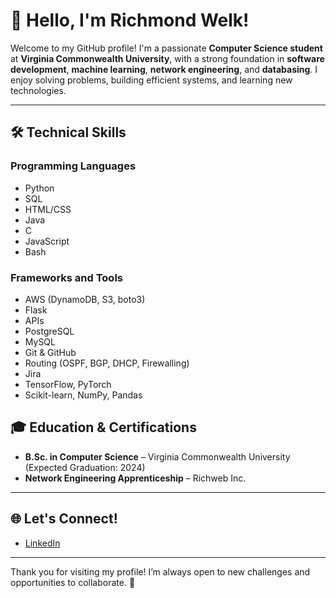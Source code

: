 # 👋 Hello, I'm Richmond Welk!  

Welcome to my GitHub profile! I'm a passionate **Computer Science student** at **Virginia Commonwealth University**, with a strong foundation in **software development**, **machine learning**, **network engineering**, and **databasing**. I enjoy solving problems, building efficient systems, and learning new technologies.

---

## 🛠️ **Technical Skills**

### **Programming Languages**  
- Python  
- SQL
- HTML/CSS
- Java
- C
- JavaScript  
- Bash 

### **Frameworks and Tools**  
- AWS (DynamoDB, S3, boto3)
- Flask
- APIs
- PostgreSQL
- MySQL
- Git & GitHub
- Routing (OSPF, BGP, DHCP, Firewalling)
- Jira
- TensorFlow, PyTorch  
- Scikit-learn, NumPy, Pandas  



## 🎓 **Education & Certifications**  
- **B.Sc. in Computer Science** – Virginia Commonwealth University (Expected Graduation: 2024)  
- **Network Engineering Apprenticeship** – Richweb Inc.  

---

## 🌐 **Let's Connect!**  
- [LinkedIn](https://www.linkedin.com/in/richmond-welk)  

---

Thank you for visiting my profile! I’m always open to new challenges and opportunities to collaborate. 🚀  



<!--
**a-welk/a-welk** is a ✨ _special_ ✨ repository because its `README.md` (this file) appears on your GitHub profile.

Here are some ideas to get you started:

- 🔭 I’m currently working on ...
- 🌱 I’m currently learning ...
- 👯 I’m looking to collaborate on ...
- 🤔 I’m looking for help with ...
- 💬 Ask me about ...
- 📫 How to reach me: ...
- 😄 Pronouns: ...
- ⚡ Fun fact: ...
-->
